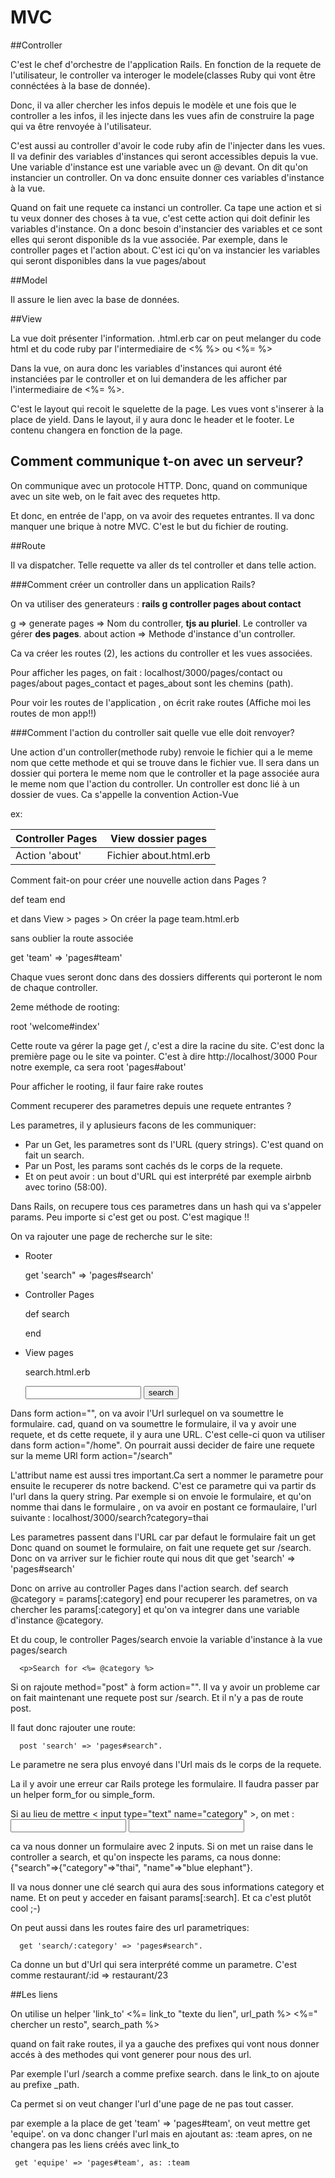 # MVC

##Controller

C'est le chef d'orchestre de l'application Rails.
En fonction de la requete de l'utilisateur, le controller va interoger le modele(classes Ruby qui vont être connéctées à la base de donnée).

Donc, il va aller chercher les infos depuis le modèle et une fois que le controller a les infos, il les injecte dans les vues afin de construire la page qui va être renvoyée à l'utilisateur.

C'est aussi au controller d'avoir le code ruby afin de l'injecter dans les vues.
Il va definir des variables d'instances qui seront accessibles depuis la vue.
Une variable d'instance est une variable avec un @ devant.
On dit qu'on instancier un controller. On va donc ensuite donner ces variables d'instance à la vue.

Quand on fait une requete ca instanci  un controller. Ca tape une action et si tu veux donner des choses à ta vue, c'est cette action qui doit definir les variables d'instance.
On a donc besoin d'instancier des variables et ce sont elles qui seront disponible ds la vue associée.
Par exemple, dans le controller pages et l'action about. C'est ici qu'on va instancier les variables qui seront disponibles dans la vue pages/about

##Model

Il assure le lien avec la base de données.

##View

La vue doit présenter l'information.
.html.erb car on peut melanger du code html et du code ruby par l'intermediaire de <% %> ou <%= %>

Dans la vue, on aura donc les variables d'instances qui auront été instanciées par le controller et on lui demandera de les afficher par l'intermediaire de <%= %>.

C'est le layout qui recoit le squelette de la page. Les vues vont s'inserer à la place de yield. 
Dans le layout, il y aura donc le header et le footer. Le contenu changera en fonction de la page.


Comment communique t-on avec un serveur?
----------------------------------------

On communique avec un protocole HTTP. Donc, quand on communique avec un site web, on le fait avec des requetes http.

Et donc, en entrée de l'app, on va avoir des requetes entrantes. Il va donc manquer une brique à notre MVC. C'est le but du fichier de routing.

##Route

Il va dispatcher. Telle requette va aller ds tel controller et dans telle action.

###Comment créer un controller dans un application Rails?

On va utiliser des generateurs : **rails g controller pages about contact**

g             => generate
pages         => Nom du controller, **tjs au pluriel**. Le controller va gérer **des pages**.
about action  => Methode d'instance d'un controller.

Ca va créer les routes (2), les actions du controller et les vues associées.

Pour afficher les pages, on fait : localhost/3000/pages/contact ou pages/about
pages_contact et pages_about sont les chemins (path).

Pour voir les routes de l'application , on écrit rake routes (Affiche moi les routes de mon app!!)

###Comment l'action du controller sait quelle vue elle doit renvoyer?

Une action d'un controller(methode ruby) renvoie le fichier qui a le meme nom que cette methode et qui se trouve dans le fichier vue. Il sera dans un dossier qui portera le meme nom que le controller et la page associée aura le meme nom que l'action du controller.
Un controller est donc lié à un dossier de vues. Ca s'appelle la convention Action-Vue

ex:

Controller Pages| View  dossier pages
----------------|------------------------
Action 'about'  | Fichier about.html.erb


Comment fait-on pour créer une nouvelle action dans Pages ?


def team
end


et dans View > pages > 
On créer la page team.html.erb

sans oublier la route associée

get 'team' => 'pages#team'

Chaque vues seront donc dans des dossiers differents qui porteront le nom de chaque controller.

2eme méthode de rooting:

root 'welcome#index'

Cette route va gérer la page get /, c'est a dire la racine du site.
C'est donc la première page ou le site va pointer. C'est à  dire http://localhost/3000
Pour notre exemple, ca sera root 'pages#about'

Pour afficher le rooting, il faur faire rake routes

Comment recuperer des parametres depuis une requete entrantes ?

Les parametres, il y aplusieurs facons de les communiquer:

- Par un Get, les parametres sont ds l'URL (query strings). C'est quand on fait un search.
- Par un Post, les params sont cachés ds le corps de la requete.
-  Et on peut avoir : un bout d'URL qui est interprété par exemple airbnb avec torino (58:00).

Dans Rails, on recupere tous ces parametres dans un hash qui va s'appeler params. Peu importe si c'est get ou post. C'est magique !!

On va rajouter une page de recherche sur le site:

- Rooter

    get 'search" => 'pages#search'

- Controller Pages

    def search
      
    end

- View pages

    search.html.erb
      <form action="/search">
        <input type="text" name="category">
        <input type="submit" value="search">
      </form>
      
Dans form action="", on va avoir l'Url surlequel on va soumettre le formulaire. cad, quand on va soumettre le formulaire, il va y avoir une requete, et ds cette requete, il y aura une URL. C'est celle-ci quon va utiliser dans form action="/home". On pourrait aussi decider de faire une requete sur la meme URl form action="/search"

L'attribut name est aussi tres important.Ca sert a nommer le parametre pour ensuite le recuperer ds notre backend.
C'est ce parametre qui va partir ds l'url dans la query string.
Par exemple si on envoie le formulaire, et qu'on nomme thai dans le formulaire , on va avoir en postant ce formaulaire, l'url suivante : localhost/3000/search?category=thai

Les parametres passent dans l'URL car par defaut le formulaire fait un get
Donc quand on soumet le formulaire, on fait une requete get sur /search.
Donc on va arriver sur le fichier route qui nous dit que get 'search' => 'pages#search'
      
Donc on arrive au controller Pages dans l'action search.
      def search
        @category = params[:category]
      end
pour recuperer les parametres, on va chercher les params[:category] et qu'on va integrer dans une variable d'instance @category.
      
Et du coup, le controller Pages/search envoie la variable d'instance à la vue pages/search
      
      <p>Search for <%= @category %>
      
Si on rajoute method="post" à form action="".
Il va y avoir un probleme car on fait maintenant une requete post sur /search. Et il n'y a pas de route post.

Il faut donc rajouter une route:
      
      post 'search' => 'pages#search". 
Le parametre ne sera plus envoyé dans l'Url mais ds le corps de la requete.
      
La il y avoir une erreur car Rails protege les formulaire. Il faudra passer par un helper form_for ou simple_form.
      
Si au lieu de mettre < input type="text" name="category" >, on met :
      <input type="text" name="search[category]">
      <input type="text" name="search[name]">
      
ca va nous donner un formulaire avec 2 inputs. Si on met un raise dans le controller a search, et qu'on inspecte les params, ca nous donne:
      {"search"=>{"category"=>"thai", "name"=>"blue elephant"}. 
      
Il va nous donner une clé search qui aura des sous informations category et name. Et on peut y acceder en faisant params[:search]. Et ca c'est plutôt cool ;-)
      
On peut aussi dans les routes faire des url parametriques:
      
      get 'search/:category' => 'pages#search". 
Ca donne un but d'Url qui sera interprété comme un parametre.
C'est comme restaurant/:id => restaurant/23
     
##Les liens
     
On utilise un helper 'link_to'
     <%= link_to "texte du lien", url_path %>
     <%=" chercher un resto", search_path %>
     
quand on fait rake routes, il ya a gauche des prefixes qui vont nous donner accés à des methodes qui vont generer pour nous des url.
     
Par exemple l'url /search a comme prefixe search. dans le link_to on ajoute au prefixe _path.
     
Ca permet si on veut changer l'url d'une page de ne pas tout casser.
     
par exemple a la place de get 'team' => 'pages#team', on veut mettre get 'equipe'.
on va donc changer l'url mais en ajoutant as: :team apres, on ne changera pas les liens créés avec link_to
     
     get 'equipe' => 'pages#team', as: :team
      
      

